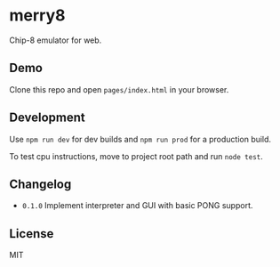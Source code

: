 # merry8
Chip-8 emulator for web.


## Demo
Clone this repo and open `pages/index.html` in your browser.


## Development
Use `npm run dev` for dev builds and `npm run prod` for a production build.

To test cpu instructions, move to project root path and run `node test`.


## Changelog
* `0.1.0` Implement interpreter and GUI with basic PONG support.


## License
MIT
